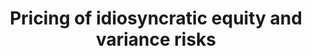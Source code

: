 ---
title: "Pricing of idiosyncratic equity and variance risks"
collection: publications
permalink: /publications/pricing-idiosyncratic
venue: 'Econstor'
link: 'https://www.econstor.eu/handle/10419/175218'
citation: 'Gourier, E., 2016. Pricing of idiosyncratic equity and variance risks (No. 781). Working paper.'
---